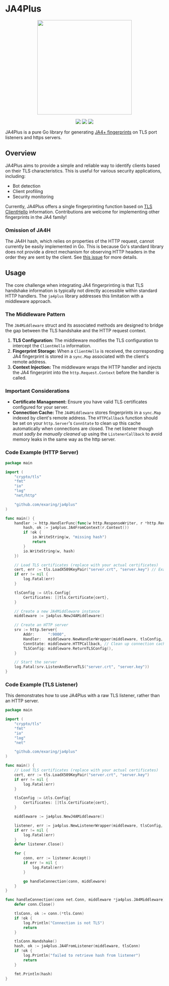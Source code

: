 # JA4Plus
<p align="center">
  <img src="./logo.png" width=300/>
</p>

<p align="center">
  <img src="https://github.com/exaring/ja4plus/actions/workflows/ci.yml/badge.svg">
  <img src="https://pkg.go.dev/badge/github.com/exaring/ja4plus.svg">
  <img src="https://goreportcard.com/badge/github.com/exaring/ja4plus">
</p>


JA4Plus is a pure Go library for generating [JA4+ fingerprints](https://github.com/FoxIO-LLC/ja4) on TLS port listeners and https servers.

## Overview

JA4Plus aims to provide a simple and reliable way to identify clients based on their TLS characteristics.  This is useful for various security applications, including:

*   Bot detection
*   Client profiling
*   Security monitoring

Currently, JA4Plus offers a single fingerprinting function based on [TLS ClientHello](https://pkg.go.dev/crypto/tls#ClientHelloInfo) information. Contributions are welcome for implementing other fingerprints in the JA4 family!

### Omission of JA4H

The JA4H hash, which relies on properties of the HTTP request, cannot currently be easily implemented in Go. This is because Go's standard library does not provide a direct mechanism for observing HTTP headers in the order they are sent by the client.  See [this issue](https://go.dev/issue/24375) for more details.

## Usage

The core challenge when integrating JA4 fingerprinting is that TLS handshake information is typically not directly accessible within standard HTTP handlers. The `ja4plus` library addresses this limitation with a middleware approach.

### The Middleware Pattern

The `JA4Middleware` struct and its associated methods are designed to bridge the gap between the TLS handshake and the HTTP request context.

1.  **TLS Configuration:**  The middleware modifies the TLS configuration to intercept the `ClientHello` information.
2.  **Fingerprint Storage:** When a `ClientHello` is received, the corresponding JA4 fingerprint is stored in a `sync.Map` associated with the client's remote address.
3.  **Context Injection:** The middleware wraps the HTTP handler and injects the JA4 fingerprint into the `http.Request.Context` before the handler is called.

### Important Considerations

*   **Certificate Management:** Ensure you have valid TLS certificates configured for your server.
*   **Connection Cache:** The `JA4Middleware` stores fingerprints in a `sync.Map` indexed by client's remote address. The `HTTPCallback` function should be set on your `http.Server`'s `ConnState` to clean up this cache automatically when connections are closed. The net listener though *must sadly be manually cleaned* up using the `ListenerCallback` to avoid memory leaks in the same way as the http server.

### Code Example (HTTP Server)

```go
package main

import (
	"crypto/tls"
	"fmt"
	"io"
	"log"
	"net/http"

	"github.com/exaring/ja4plus"
)

func main() {
	handler := http.HandlerFunc(func(w http.ResponseWriter, r *http.Request) {
		hash, ok := ja4plus.JA4FromContext(r.Context())
		if !ok {
			io.WriteString(w, "missing hash")
			return
		}
		io.WriteString(w, hash)
	})

	// Load TLS certificates (replace with your actual certificates)
	cert, err := tls.LoadX509KeyPair("server.crt", "server.key") // Example.  Consider using a proper configuration.
	if err != nil {
		log.Fatal(err)
	}

	tlsConfig := &tls.Config{
		Certificates: []tls.Certificate{cert},
	}

	// Create a new JA4Middleware instance
	middleware := ja4plus.NewJ4AMiddleware()

	// Create an HTTP server
	srv := http.Server{
		Addr:      ":9000",
		Handler:   middleware.NewHandlerWrapper(middleware, tlsConfig, handler),
		ConnState: middleware.HTTPCallback, // Clean up connection cache
		TLSConfig: middleware.ReturnTLSConfig(),
	}

	// Start the server
	log.Fatal(srv.ListenAndServeTLS("server.crt", "server.key"))
}
```

### Code Example (TLS Listener)

This demonstrates how to use JA4Plus with a raw TLS listener, rather than an HTTP server.

```go
package main

import (
	"crypto/tls"
	"fmt"
	"io"
	"log"
	"net"

	"github.com/exaring/ja4plus"
)

func main() {
	// Load TLS certificates (replace with your actual certificates)
	cert, err := tls.LoadX509KeyPair("server.crt", "server.key")
	if err != nil {
		log.Fatal(err)
	}

	tlsConfig := &tls.Config{
		Certificates: []tls.Certificate{cert},
	}

	middleware := ja4plus.NewJ4AMiddleware()

	listener, err := ja4plus.NewListenerWrapper(middleware, tlsConfig, ":9001")
	if err != nil {
		log.Fatal(err)
	}
	defer listener.Close()

	for {
		conn, err := listener.Accept()
		if err != nil {
			log.Fatal(err)
		}

		go handleConnection(conn, middleware)
	}
}

func handleConnection(conn net.Conn, middleware *ja4plus.JA4Middleware) {
	defer conn.Close()

	tlsConn, ok := conn.(*tls.Conn)
	if !ok {
		log.Println("Connection is not TLS")
		return
	}

	tlsConn.Handshake()
	hash, ok := ja4plus.JA4FromListener(middleware, tlsConn)
	if !ok {
		log.Println("failed to retrieve hash from listener")
		return
	}

	fmt.Println(hash)
}
```

